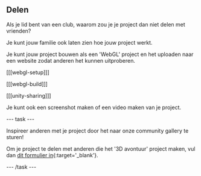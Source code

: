 ## Delen

Als je lid bent van een club, waarom zou je je project dan niet delen met vrienden?

Je kunt jouw familie ook laten zien hoe jouw project werkt.

Je kunt jouw project bouwen als een 'WebGL' project en het uploaden naar een website zodat anderen het kunnen uitproberen.

[[[webgl-setup]]]

[[[webgl-build]]]

[[[unity-sharing]]]

Je kunt ook een screenshot maken of een video maken van je project.

--- task ---

Inspireer anderen met je project door het naar onze community gallery te sturen!

Om je project te delen met anderen die het '3D avontuur' project maken, vul dan [dit formulier in](https://form.raspberrypi.org/f/community-project-submissions){:target='_blank'}.

--- /task ---
